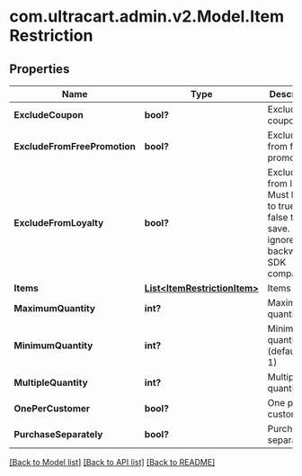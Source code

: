 # com.ultracart.admin.v2.Model.ItemRestriction
## Properties

Name | Type | Description | Notes
------------ | ------------- | ------------- | -------------
**ExcludeCoupon** | **bool?** | Exclude coupons | [optional] 
**ExcludeFromFreePromotion** | **bool?** | Exclude from free promotion | [optional] 
**ExcludeFromLoyalty** | **bool?** | Exclude from loyalty.  Must be set to true or false to save.  Null is ignored for backwards SDK compatibility | [optional] 
**Items** | [**List&lt;ItemRestrictionItem&gt;**](ItemRestrictionItem.md) | Items | [optional] 
**MaximumQuantity** | **int?** | Maximum quantity | [optional] 
**MinimumQuantity** | **int?** | Minimum quantity (defaults to 1) | [optional] 
**MultipleQuantity** | **int?** | Multiple of quantity | [optional] 
**OnePerCustomer** | **bool?** | One per customer | [optional] 
**PurchaseSeparately** | **bool?** | Purchase separately | [optional] 


[[Back to Model list]](../README.md#documentation-for-models) [[Back to API list]](../README.md#documentation-for-api-endpoints) [[Back to README]](../README.md)

